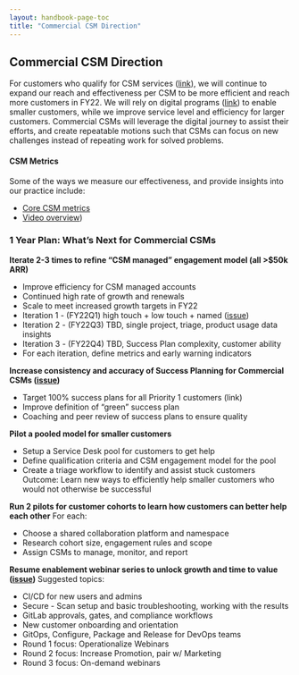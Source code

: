 ```yaml
---
layout: handbook-page-toc
title: "Commercial CSM Direction"
---
```


## Commercial CSM Direction

For customers who qualify for CSM services ([link](/handbook/customer-success/CSM/services/#commercial)), we will continue to expand our reach and effectiveness per CSM to be more efficient and reach more customers in FY22. We will rely on digital programs ([link](/handbook/customer-success/csm/digital-journey/)) to enable smaller customers, while we improve service level and efficiency for larger customers. Commercial CSMs will leverage the digital journey to assist their efforts, and create repeatable motions such that CSMs can focus on new challenges instead of repeating work for solved problems.

#### CSM Metrics
Some of the ways we measure our effectiveness, and provide insights into our practice include:
- [Core CSM metrics](/handbook/customer-success/CSM/customer-segments-and-metrics/)
- [Video overview](https://www.youtube.com/watch?v=9b8VviLG3yE&t=2s))

### 1 Year Plan: What’s Next for Commercial CSMs
**Iterate 2-3 times to refine “CSM managed” engagement model (all >$50k ARR)**
- Improve efficiency for CSM managed accounts
- Continued high rate of growth and renewals
- Scale to meet increased growth targets in FY22
- Iteration 1 - (FY22Q1) high touch + low touch + named ([issue](https://gitlab.com/gitlab-com/customer-success/commercial-markets-initiatives/-/issues/208))
- Iteration 2 - (FY22Q3) TBD, single project, triage, product usage data insights
- Iteration 3 - (FY22Q4) TBD, Success Plan complexity, customer ability
- For each iteration, define metrics and early warning indicators

**Increase consistency and accuracy of Success Planning for Commercial CSMs ([issue](https://gitlab.com/gitlab-com/customer-success/okrs/-/issues/121))**
- Target 100% success plans for all Priority 1 customers (link)
- Improve definition of “green” success plan
- Coaching and peer review of success plans to ensure quality

**Pilot a pooled model for smaller customers**
- Setup a Service Desk pool for customers to get help
- Define qualification criteria and CSM engagement model for the pool
- Create a triage workflow to identify and assist stuck customers
Outcome:  Learn new ways to efficiently help smaller customers who would not otherwise be successful

**Run 2 pilots for customer cohorts to learn how customers can better help each other**
For each:
-  Choose a shared collaboration platform and namespace
-  Research cohort size, engagement rules and scope
-  Assign CSMs to manage, monitor, and report

**Resume enablement webinar series to unlock growth and time to value ([issue](https://gitlab.com/gitlab-com/customer-success/okrs/-/issues/129))**
Suggested topics:
-  CI/CD for new users and admins
-  Secure - Scan setup and basic troubleshooting, working with the results
-  GitLab approvals, gates, and compliance workflows
-  New customer onboarding and orientation
-  GitOps, Configure, Package and Release for DevOps teams
-  Round 1 focus:  Operationalize Webinars
-  Round 2 focus:  Increase Promotion, pair w/ Marketing
-  Round 3 focus:  On-demand webinars
